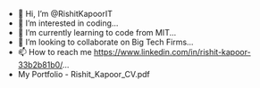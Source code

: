 - 👋 Hi, I’m @RishitKapoorIT
- 👀 I’m interested in coding...
- 🌱 I’m currently learning to code from MIT...
- 💞️ I’m looking to collaborate on Big Tech Firms...
- 📫 How to reach me  https://www.linkedin.com/in/rishit-kapoor-33b2b81b0/...
-  My Portfolio - Rishit_Kapoor_CV.pdf
